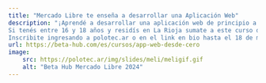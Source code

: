```yaml
---
title: "Mercado Libre te enseña a desarrollar una Aplicación Web"
description: "¡Aprendé a desarrollar una aplicación web de principio a fin!
Si tenés entre 16 y 18 años y residís en La Rioja sumate a este curso donde aprenderás sobre programación, base de datos y diseño de experiencia centrado en el usuario 🚀 #BetaHub
Inscribite ingresando a polotec.ar o en el link en bio hasta el 18 de mayo. ¡Cupos limitados!"
url: https://beta-hub.com/es/cursos/app-web-desde-cero
image:
    src: https://polotec.ar/img/slides/meli/meligif.gif
    alt: "Beta Hub Mercado Libre 2024"
---
```

